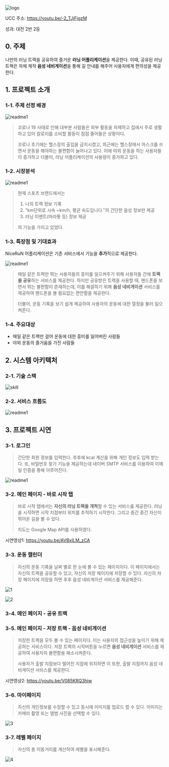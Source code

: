 ![logo](./Asset/Readme_Asset/logo.PNG)

UCC 주소: https://youtu.be/-2_TJjFjgzM

성과: 대전 2반 2등



## 0. 주제

나만의 러닝 트랙을 공유하여 즐거운 **러닝 어플리케이션**을 제공한다. 이때, 공유된 러닝 트랙은 자체 제작 **음성 네비게이션**을 통해 길 안내를 해주어 사용자에게 편의성을 제공한다.



## 1. 프로젝트 소개

### 1-1. 주제 선정 배경

![readme1](./Asset/Readme_Asset/readme1.PNG)

> 코로나 19 사태로 인해 대부분 사람들은 외부 활동을 자제하고 집에서 주로 생활하고 있어 칼로리를 소비할 활동이 점점 줄어들은 상황이다. 
>
> 코로나 초기에는 헬스장의 출입을 금지시켰고, 최근에는 헬스장에서 마스크를 쓰면서 운동을 해야하는 불편함이 늘어나고 있다. 이에 야외 운동을 하는 사용자들이 증가하고 더불어, 러닝 어플리케이션의 사용량이 증가하고 있다.

### 1-2. 시장분석

![readme1](./Asset/Readme_Asset/readme2.PNG)

> 현재 스포츠 브랜드에서는
>
> 1. 나의 트랙 정보 기록
> 2. "km단위로 시속 ~km/h, 평균 속도입니다."의 간단한 음성 정보만 제공
> 3. 러닝 이벤트(마라통 등) 정보 제공
>
> 의 기능을 가지고 있었다.

### 1-3. 특장점 및 기대효과

NiceRuN 어플리케이션은 기존 서비스에서 기능을 **추가**적으로 제공한다.

![readme1](./Asset/Readme_Asset/readme3.PNG)

>매일 같은 트랙만 뛰는 사용자들의 흥미를 일으켜주기 위해 사용자들 간에 **트랙을 공유**하는 서비스를 제공한다. 하지만 공유받은 트랙을 사용할 때, 핸드폰을 보면서 뛰는 불편함이 존재하는데, 이를 해결하기 위해 **음성 네비게이션** 서비스를 제공하여 핸드폰을 볼 필요없는 편안함을 제공한다.
>
>더불어, 운동 기록을 보기 쉽게 제공하여 사용자의 운동에 대한 열정을 불러 일으켜준다.

### 1-4. 주요대상

- 매일 같은 트랙만 걸어 운동에 대한 흥미를 잃어버린 사람들
- 야외 운동의 즐거움을 가진 사람들



## 2. 시스템 아키텍처

### 2-1. 기술 스택

![skill](./Asset/Readme_Asset/skill.jpg)

### 2-2. 서비스 흐름도

![readme1](./Asset/Readme_Asset/readme4.PNG)



## 3. 프로젝트 시연

### 3-1. 로그인

> 간단한 회원 정보를 입력한다. 추후에 kcal 계산을 위해 개인 정보도 입력 받는다. 또, 비밀번호 찾기 기능을 제공하는데 네이버 SMTP 서비스를 이용하여 이메일 인증을 통해 이루어진다.

![readme1](./Asset/Readme_Asset/readme5.PNG)

### 3-2. 메인 페이지 - 바로 시작 탭

> 바로 시작 탭에서는 **자신의 러닝 트랙을 개척**할 수 있는 서비스를 제공한다. 러닝을 시작하면 시작 지점부터 위치를 추적하기 시작한다. 그리고 중간 중간 자신이 뛰어온 길을 볼 수 있다.
>
> 지도는 Google Map API를 사용하였다.

시연영상1: https://youtu.be/AVBxILM_zCA

### 3-3. 운동 캘린더

> 자신의 운동 기록을 날짜 별로 한 눈에 볼 수 있는 페이지이다. 이 페이지에서는 자신의 트랙을 공유할 수 있고, 자신의 저장 페이지에 저장할 수 있다. 자신의 저장 페이지에 저장을 하면 추후 음성 네비게이션 서비스를 제공해준다.

![1](./Asset/Readme_Asset/1.gif)



![2](./Asset/Readme_Asset/2.gif)

### 3-4.  메인 페이지 - 공유 트랙



### 3-5.  메인 페이지 - 저장 트랙 - 음성 네비게이션

> 저장한 트랙을 모두 볼 수 있는 페이지다. 이는 사용자의 접근성을 높이기 위해 제공하는 서비스이다. 저장 트랙의 시작버튼을 누르면 **음성 네비게이션** 서비스를 제공하여 사용자의 불편함을 해소시켜준다.
>
> 사용자가 출발 지점보다 떨어진 지점에 위치하면 이 또한, 출발 지점까지 음성 네비게이션 서비스를 제공한다.

시연영상2: https://youtu.be/V085KRQ3hiw

### 3-6. 마이페이지

> 자신의 개인정보를 수정할 수 있고 동시에 이미지를 업로드 할 수 있다. 이미지는 카메라 촬영 또는 앨범 사진을 선택할 수 있다.

![3](./Asset/Readme_Asset/3.gif)

### 3-7. 레벨 페이지

> 자신의 총 이동거리를 계산하여 레벨을 표시해준다.

![4](./Asset/Readme_Asset/4.gif)